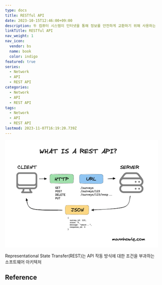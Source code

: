 ```yaml
---
type: docs
title: RESTful API
date: 2023-10-15T12:46:00+09:00
description: 두 컴퓨터 시스템이 인터넷을 통해 정보를 안전하게 교환하기 위해 사용하는 인터페이스
linkTitle: RESTful API
nav_weight: 1
nav_icon:
  vendor: bs
  name: book
  color: indigo
featured: true
series:
  - Network
  - API
  - REST API
categories:
  - Network
  - API
  - REST API
tags:
  - Network
  - API
  - REST API
lastmod: 2023-11-07T16:19:20.739Z
---
```


![What is Rest API](what-is-rest-api.png#center)

Representational State Transfer(REST)는 API 작동 방식에 대한 조건을 부과하는 소프트웨어 아키텍처

## Reference
